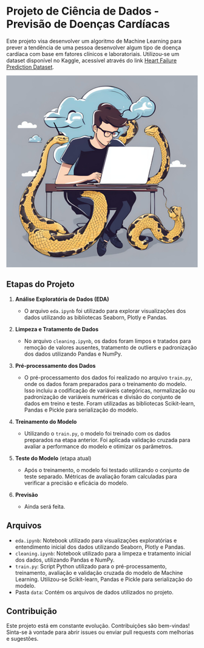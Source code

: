 # Projeto de Ciência de Dados - Previsão de Doenças Cardíacas

Este projeto visa desenvolver um algoritmo de Machine Learning para prever a tendência de uma pessoa desenvolver algum tipo de doença cardíaca com base em fatores clínicos e laboratoriais. Utilizou-se um dataset disponível no Kaggle, acessível através do link [Heart Failure Prediction Dataset](https://www.kaggle.com/datasets/fedesoriano/heart-failure-prediction).

![alt text](2.png)

## Etapas do Projeto

1. **Análise Exploratória de Dados (EDA)**
   - O arquivo `eda.ipynb` foi utilizado para explorar visualizações dos dados utilizando as bibliotecas Seaborn, Plotly e Pandas.

2. **Limpeza e Tratamento de Dados**
   - No arquivo `cleaning.ipynb`, os dados foram limpos e tratados para remoção de valores ausentes, tratamento de outliers e padronização dos dados utilizando Pandas e NumPy.

3. **Pré-processamento dos Dados**
   - O pré-processamento dos dados foi realizado no arquivo `train.py`, onde os dados foram preparados para o treinamento do modelo. Isso incluiu a codificação de variáveis categóricas, normalização ou padronização de variáveis numéricas e divisão do conjunto de dados em treino e teste. Foram utilizadas as bibliotecas Scikit-learn, Pandas e Pickle para serialização do modelo.

4. **Treinamento do Modelo**
   - Utilizando o `train.py`, o modelo foi treinado com os dados preparados na etapa anterior. Foi aplicada validação cruzada para avaliar a performance do modelo e otimizar os parâmetros.

5. **Teste do Modelo** (etapa atual)
   - Após o treinamento, o modelo foi testado utilizando o conjunto de teste separado. Métricas de avaliação foram calculadas para verificar a precisão e eficácia do modelo.

6. **Previsão**
   - Ainda será feita.

## Arquivos

- `eda.ipynb`: Notebook utilizado para visualizações exploratórias e entendimento inicial dos dados utilizando Seaborn, Plotly e Pandas.
- `cleaning.ipynb`: Notebook utilizado para a limpeza e tratamento inicial dos dados, utilizando Pandas e NumPy.
- `train.py`: Script Python utilizado para o pré-processamento, treinamento, avaliação e validação cruzada do modelo de Machine Learning. Utilizou-se Scikit-learn, Pandas e Pickle para serialização do modelo.
- Pasta `data`: Contém os arquivos de dados utilizados no projeto.

## Contribuição

Este projeto está em constante evolução. Contribuições são bem-vindas! Sinta-se à vontade para abrir issues ou enviar pull requests com melhorias e sugestões.